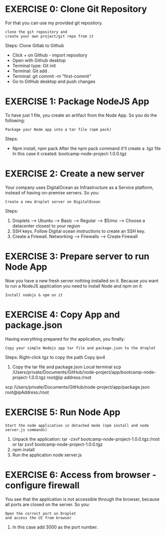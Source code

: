 # EXERCISE 0: Clone Git Repository

For that you can use my provided git repository.

    clone the git repository and
    create your own project/git repo from it

Steps: Clone Gitlab to Github

- Click + on Github - import repository
- Open with Github desktop
- Terminal type: Git init
- Terminal: Git add .
- Terminal: git commit -m "first-commit"
- Go to GitHub desktop and push changes

# EXERCISE 1: Package NodeJS App

To have just 1 file, you create an artifact from the Node App. So you do the following:

    Package your Node app into a tar file (npm pack)

Steps:

- Npm install, npm pack
  After the npm pack command it'll create a .tgz file
  In this case it created: bootcamp-node-project-1.0.0.tgz

# EXERCISE 2: Create a new server

Your company uses DigitalOcean as Infrastructure as a Service platform, instead of having on-premise servers. So you:

    Create a new droplet server on DigitalOcean

Steps:

1. Droplets --> Ubuntu --> Basic --> Regular --> $5/mo --> Choose a datacenter closest to your region
2. SSH keys. Follow Digital ocean instructions to create an SSH key.
3. Create a Firewall. Networking --> Firewalls --> Create Firewall

# EXERCISE 3: Prepare server to run Node App

Now you have a new fresh server nothing installed on it. Because you want to run a NodeJS application you need to install Node and npm on it:

    Install nodejs & npm on it

# EXERCISE 4: Copy App and package.json

Having everything prepared for the application, you finally:

    Copy your simple Nodejs app tar file and package.json to the droplet

Steps:
Right-click tgz to copy the path
Copy ipv4

1.  Copy the tar file and package.json
    Local terminal
    scp /Users/private/Documents/GitHub/node-project/app/bootcamp-node-project-1.0.0.tgz root@ip address:/root

scp /Users/private/Documents/GitHub/node-project/app/package.json root@ipAddress:/root

# EXERCISE 5: Run Node App

    Start the node application in detached mode (npm install and node server.js commands)

1. Unpack the application:
   tar -zxvf bootcamp-node-project-1.0.0.tgz:/root
   or
   tar zxvf bootcamp-node-project-1.0.0.tgz
2. npm install
3. Run the application
   node server.js

# EXERCISE 6: Access from browser - configure firewall

You see that the application is not accessible through the browser, because all ports are closed on the server. So you:

    Open the correct port on Droplet
    and access the UI from browser

1. In this case add 3000 as the port number.
